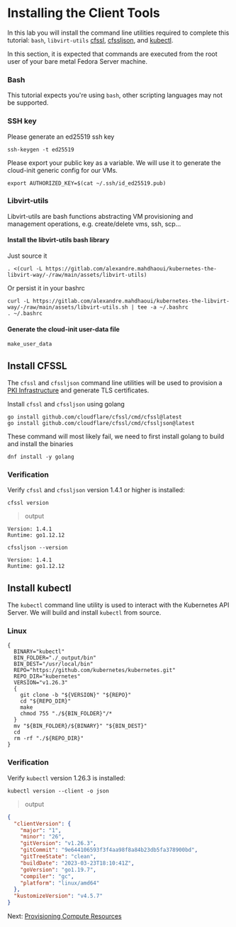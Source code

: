 # Installing the Client Tools

In this lab you will install the command line utilities required to complete this tutorial: `bash`, `libvirt-utils`
[cfssl](https://github.com/cloudflare/cfssl), [cfssljson](https://github.com/cloudflare/cfssl), and
[kubectl](https://kubernetes.io/docs/tasks/tools/install-kubectl).

In this section, it is expected that commands are executed from the root user of your bare metal Fedora Server 
machine.

### Bash

This tutorial expects you're using `bash`, other scripting languages may not be supported.

### SSH key

Please generate an ed25519 ssh key  
```shell
ssh-keygen -t ed25519
```

Please export your public key as a variable. We will use it to generate the cloud-init generic config for our VMs.
```shell
export AUTHORIZED_KEY=$(cat ~/.ssh/id_ed25519.pub)
```

### Libvirt-utils

Libvirt-utils are bash functions abstracting VM provisioning and management operations, e.g. create/delete vms, ssh,
scp...

#### Install the libvirt-utils bash library

Just source it
```shell
. <(curl -L https://gitlab.com/alexandre.mahdhaoui/kubernetes-the-libvirt-way/-/raw/main/assets/libvirt-utils)
```

Or persist it in your bashrc
```shell
curl -L https://gitlab.com/alexandre.mahdhaoui/kubernetes-the-libvirt-way/-/raw/main/assets/libvirt-utils.sh | tee -a ~/.bashrc
. ~/.bashrc
```

#### Generate the cloud-init user-data file

```shell
make_user_data
```

## Install CFSSL

The `cfssl` and `cfssljson` command line utilities will be used to provision a [PKI Infrastructure](https://en.wikipedia.org/wiki/Public_key_infrastructure) and generate TLS certificates.

Install `cfssl` and `cfssljson` using golang
```shell
go install github.com/cloudflare/cfssl/cmd/cfssl@latest
go install github.com/cloudflare/cfssl/cmd/cfssljson@latest
```

These command will most likely fail, we need to first install golang to build and install the binaries
```shell
dnf install -y golang
```

### Verification

Verify `cfssl` and `cfssljson` version 1.4.1 or higher is installed:

```shell
cfssl version
```

> output

```
Version: 1.4.1
Runtime: go1.12.12
```

```shell
cfssljson --version
```
```
Version: 1.4.1
Runtime: go1.12.12
```

## Install kubectl

The `kubectl` command line utility is used to interact with the Kubernetes API Server. We will build and install 
`kubectl` from source.

### Linux

```shell
{
  BINARY="kubectl"
  BIN_FOLDER="./_output/bin"
  BIN_DEST="/usr/local/bin"
  REPO="https://github.com/kubernetes/kubernetes.git"
  REPO_DIR="kubernetes"
  VERSION="v1.26.3"
  {
    git clone -b "${VERSION}" "${REPO}"
    cd "${REPO_DIR}"
    make
    chmod 755 "./${BIN_FOLDER}"/*
  }
  mv "${BIN_FOLDER}/${BINARY}" "${BIN_DEST}"
  cd
  rm -rf "./${REPO_DIR}"
}
```

### Verification

Verify `kubectl` version 1.26.3 is installed:

```shell
kubectl version --client -o json
```

> output

```json
{
  "clientVersion": {
    "major": "1",
    "minor": "26",
    "gitVersion": "v1.26.3",
    "gitCommit": "9e644106593f3f4aa98f8a84b23db5fa378900bd",
    "gitTreeState": "clean",
    "buildDate": "2023-03-23T18:10:41Z",
    "goVersion": "go1.19.7",
    "compiler": "gc",
    "platform": "linux/amd64"
  },
  "kustomizeVersion": "v4.5.7"
}
```

Next: [Provisioning Compute Resources](03-compute-resources.md)